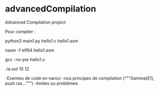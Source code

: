 # advancedCompilation
Advanced Compilation project


Pour compiler : 

python3 main1.py hello1.c hello1.asm

nasm -f elf64 hello1.asm

gcc -no-pie hello1.o

./a.out 10 12


-Exemles de code en nanoc
-nos principes de compilation ("""Gamma(E1), push rax...""")
-limites ou problèmes